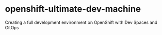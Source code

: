 # openshift-ultimate-dev-machine
Creating a full development environment on OpenShift with Dev Spaces and GitOps

